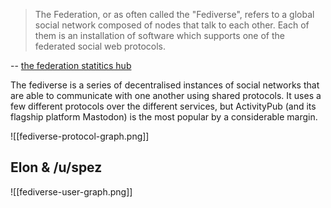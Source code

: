 >The Federation, or as often called the "Fediverse", refers to a global social network composed of nodes that talk to each other. Each of them is an installation of software which supports one of the federated social web protocols.

-- [the federation statitics hub](https://the-federation.info/)

The fediverse is a series of decentralised instances of social networks that are able to communicate with one another using shared protocols.  It uses a few different protocols over the different services, but ActivityPub (and its flagship platform Mastodon) is the most popular by a considerable margin.

![[fediverse-protocol-graph.png]]

## Elon & /u/spez

![[fediverse-user-graph.png]]